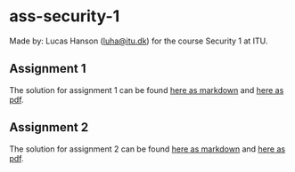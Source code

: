 # ass-security-1

Made by: Lucas Hanson (<luha@itu.dk>) for the course Security 1 at ITU.

## Assignment 1

The solution for assignment 1 can be found [here as markdown](./assignment-1/report.md) and [here as pdf](./assignment-1/report.pdf).

## Assignment 2

The solution for assignment 2 can be found [here as markdown](./assignment-2/report.md) and [here as pdf](./assignment-2/report.pdf).
